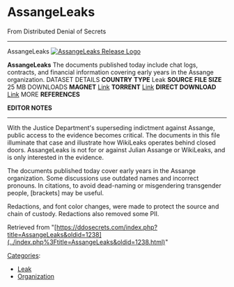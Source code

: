 

# AssangeLeaks

From Distributed Denial of Secrets

--------------------------------------------------------------------------------------------------------------------------------------------------------------------------------------------------------------------------------------------------------------------------------------------------------------------------- ------------------------------------------------------------------------------------------------------------------------------------------------------------------------------------------------------------------------------------------------------------------------------------------------------------------------------------------------
AssangeLeaks
[![AssangeLeaks Release Logo](../images/thumb/9/9e/AssangeLeaks.png/195px-AssangeLeaks.png)](./File:AssangeLeaks.png.html)

**AssangeLeaks**
The documents published today include chat logs, contracts, and financial information covering early years in the Assange organization.
DATASET DETAILS
**COUNTRY**
**TYPE**                                                                                                                                                                                                                                                                                                                                 Leak
**SOURCE**
**FILE SIZE**                                                                                                                                                                                                                                                                                                                             25 MB
DOWNLOADS
**MAGNET**                                                                                                                                                           [Link](magnet:?xt=urn:btih:957513aa796a5ef4c21d4291be0d3a0051c2183d&dn=AssangeLeaks&tr=udp://tracker.coppersurfer.tk:6969/announce&tr=udp://9.rarbg.to:2920/announce&tr=udp://tracker.opentrackr.org:1337&tr=udp://tracker.leechers-paradise.org:6969/announce&tr=udp://tracker.coppersurfer.tk:6969/announce)
**TORRENT**                                                                                                                                                                                                                                                                                           [Link](../images/4/41/AssangeLeaks.torrent)
**DIRECT DOWNLOAD**                                                                                                                                                                                                                                                                             [Link](https://cryptome.wikileaks.org/2020/08/AssangeLeaks.zip)
MORE
**REFERENCES**

**EDITOR NOTES**

--------------------------------------------------------------------------------------------------------------------------------------------------------------------------------------------------------------------------------------------------------------------------------------------------------------------------- ------------------------------------------------------------------------------------------------------------------------------------------------------------------------------------------------------------------------------------------------------------------------------------------------------------------------------------------------

With the Justice Department's superseding indictment against Assange,
public access to the evidence becomes critical. The documents in this
file illuminate that case and illustrate how WikiLeaks operates behind
closed doors. AssangeLeaks is not for or against Julian Assange or
WikiLeaks, and is only interested in the evidence.

The documents published today cover early years in the Assange
organization. Some discussions use outdated names and incorrect
pronouns. In citations, to avoid dead-naming or misgendering transgender
people, [brackets] may be useful.

Redactions, and font color changes, were made to protect the source and
chain of custody. Redactions also removed some PII.

Retrieved from
"[https://ddosecrets.com/index.php?title=AssangeLeaks&oldid=1238](../index.php%3Ftitle=AssangeLeaks&oldid=1238.html)"

[Categories](./Special:Categories.html "Special:Categories"):

-   [Leak](./Category:Leak.html "Category:Leak")
-   [Organization](./Category:Organization.html "Category:Organization")
